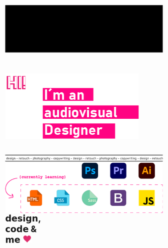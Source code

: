 <div>
  <img src="https://github.com/marianelaalbrigi/recursos/blob/main/Comp%201.gif?raw=true" alt="Header GIF"/> 
</div>
<br>
<br>
<br>

![Mi Gif](https://github.com/marianelaalbrigi/recursos/blob/20bab81d23d6071511f6dbd44de3c80b5cbd84b8/01.png)

<br>
<br>

<img src="https://github.com/marianelaalbrigi/recursos/blob/a35687dc7090ad7bfe75cc1200805a135bb0c5d9/03_a.gif" alt=skills/>

<br>

<div>
    <img src="https://github.com/marianelaalbrigi/recursos/blob/013347b9d1f3f546c6047ce67296f31287d3f21c/02-tool.png" alt="tools" align= "right"/> 
</div>
<br>
<div align="left">
    <h1>𝗱𝗲𝘀𝗶𝗴𝗻,
    <br>𝗰𝗼𝗱𝗲 & 
    <br>𝗺𝗲
      <img src="https://github.com/marianelaalbrigi/recursos/blob/c582c8f7123a74abc57e2d844015107a6cfbb883/gif_rose.gif" alt="hearth" width="30px"/>
    </h1>
    <br>
</div>

